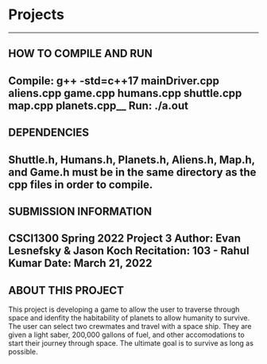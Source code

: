 # Projects
------------------------
HOW TO COMPILE AND RUN
------------------------
Compile: g++ -std=c++17 mainDriver.cpp aliens.cpp game.cpp humans.cpp shuttle.cpp map.cpp planets.cpp__
Run: ./a.out
------------------------
DEPENDENCIES
------------------------
Shuttle.h, Humans.h, Planets.h, Aliens.h, Map.h, and Game.h must be in the same directory as the cpp 
files in order to compile.
------------------------
SUBMISSION INFORMATION
------------------------
CSCI1300 Spring 2022 Project 3
Author: Evan Lesnefsky & Jason Koch
Recitation: 103 - Rahul Kumar
Date: March 21, 2022
------------------------
ABOUT THIS PROJECT
------------------------
This project is developing a game to allow the user to traverse through
space and idenfity the habitability of planets to allow humanity to survive.
The user can select two crewmates and travel with a space ship. They are given
a light saber, 200,000 gallons of fuel, and other accomodations to start
their journey through space. The ultimate goal is to survive as long as possible.
